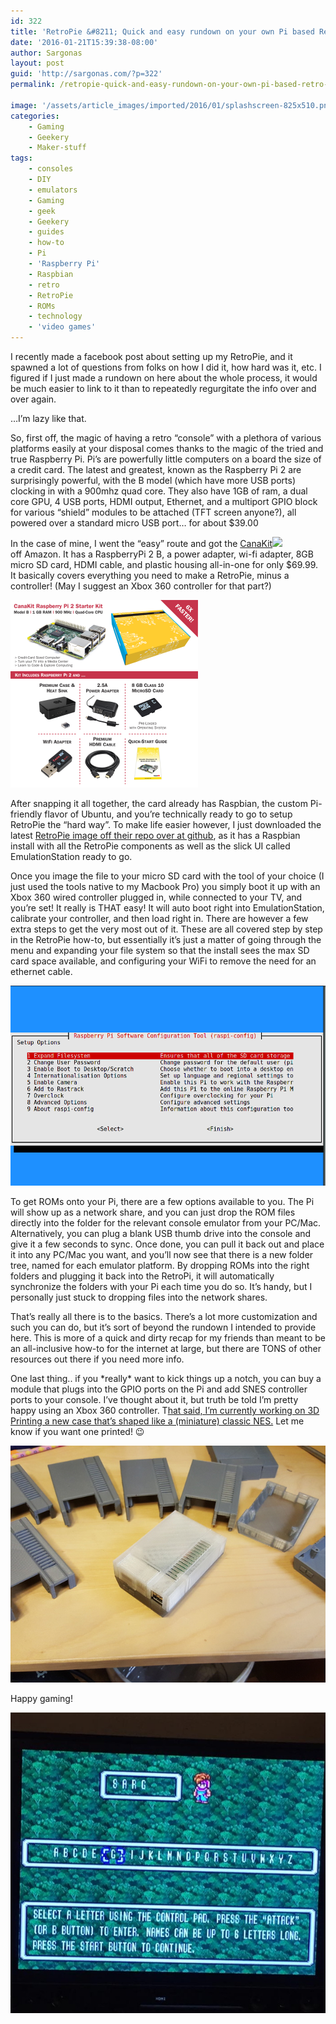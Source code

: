 ```yaml
---
id: 322
title: 'RetroPie &#8211; Quick and easy rundown on your own Pi based Retro console!'
date: '2016-01-21T15:39:38-08:00'
author: Sargonas
layout: post
guid: 'http://sargonas.com/?p=322'
permalink: /retropie-quick-and-easy-rundown-on-your-own-pi-based-retro-console/

image: '/assets/article_images/imported/2016/01/splashscreen-825x510.png'
categories:
    - Gaming
    - Geekery
    - Maker-stuff
tags:
    - consoles
    - DIY
    - emulators
    - Gaming
    - geek
    - Geekery
    - guides
    - how-to
    - Pi
    - 'Raspberry Pi'
    - Raspbian
    - retro
    - RetroPie
    - ROMs
    - technology
    - 'video games'
---
```


I recently made a facebook post about setting up my RetroPie, and it spawned a lot of questions from folks on how I did it, how hard was it, etc. I figured if I just made a rundown on here about the whole process, it would be much easier to link to it than to repeatedly regurgitate the info over and over again.

…I’m lazy like that.

So, first off, the magic of having a retro “console” with a plethora of various platforms easily at your disposal comes thanks to the magic of the tried and true Raspberry Pi. Pi’s are powerfully little computers on a board the size of a credit card. The latest and greatest, known as the Raspberry Pi 2 are surprisingly powerful, with the B model (which have more USB ports) clocking in with a 900mhz quad core. They also have 1GB of ram, a dual core GPU, 4 USB ports, HDMI output, Ethernet, and a multiport GPIO block for various “shield” modules to be attached (TFT screen anyone?), all powered over a standard micro USB port… for about $39.00

In the case of mine, I went the “easy” route and got the [CanaKit](http://www.amazon.com/gp/product/B008XVAVAW/ref=as_li_tl?ie=UTF8&camp=1789&creative=9325&creativeASIN=B008XVAVAW&linkCode=as2&tag=sargonascom-20&linkId=5NJSR5U26YNMMAT5)![](http://ir-na.amazon-adsystem.com/e/ir?t=sargonascom-20&l=as2&o=1&a=B008XVAVAW)  
off Amazon. It has a RaspberryPi 2 B, a power adapter, wi-fi adapter, 8GB micro SD card, HDMI cable, and plastic housing all-in-one for only $69.99. It basically covers everything you need to make a RetroPie, minus a controller! (May I suggest an Xbox 360 controller for that part?)

[![file_4](/assets/article_images/imported/2016/01/file_4.png)](/assets/article_images/imported/2016/01/file_4.png)

After snapping it all together, the card already has Raspbian, the custom Pi-friendly flavor of Ubuntu, and you’re technically ready to go to setup RetroPie the “hard way”. To make life easier however, I just downloaded the latest [RetroPie image off their repo over at github](https://github.com/RetroPie/RetroPie-Setup), as it has a Raspbian install with all the RetroPie components as well as the slick UI called EmulationStation ready to go.

Once you image the file to your micro SD card with the tool of your choice (I just used the tools native to my Macbook Pro) you simply boot it up with an Xbox 360 wired controller plugged in, while connected to your TV, and you’re set! It really is THAT easy! It will auto boot right into EmulationStation, calibrate your controller, and then load right in. There are however a few extra steps to get the very most out of it. These are all covered step by step in the RetroPie how-to, but essentially it’s just a matter of going through the menu and expanding your file system so that the install sees the max SD card space available, and configuring your WiFi to remove the need for an ethernet cable.

[![raspi-config](/assets/article_images/imported/2016/01/raspi-config.png)](/assets/article_images/imported/2016/01/raspi-config.png)

To get ROMs onto your Pi, there are a few options available to you. The Pi will show up as a network share, and you can just drop the ROM files directly into the folder for the relevant console emulator from your PC/Mac. Alternatively, you can plug a blank USB thumb drive into the console and give it a few seconds to sync. Once done, you can pull it back out and place it into any PC/Mac you want, and you’ll now see that there is a new folder tree, named for each emulator platform. By dropping ROMs into the right folders and plugging it back into the RetroPi, it will automatically synchronize the folders with your Pi each time you do so. It’s handy, but I personally just stuck to dropping files into the network shares.

That’s really all there is to the basics. There’s a lot more customization and such you can do, but it’s sort of beyond the rundown I intended to provide here. This is more of a quick and dirty recap for my friends than meant to be an all-inclusive how-to for the internet at large, but there are TONS of other resources out there if you need more info.

One last thing.. if you \*really\* want to kick things up a notch, you can buy a module that plugs into the GPIO ports on the Pi and add SNES controller ports to your console. I’ve thought about it, but truth be told I’m pretty happy using an Xbox 360 controller. T[hat said, I’m currently working on 3D Printing a new case that’s shaped like a (miniature) classic NES.](https://www.thingiverse.com/thing:962488) Let me know if you want one printed! 😉

[![20150809_232422_preview_featured](/assets/article_images/imported/2016/01/20150809_232422_preview_featured.jpg)](/assets/article_images/imported/2016/01/20150809_232422_preview_featured.jpg)

Happy gaming!

[![12509554_10153356492590509_7193432881580109416_n](/assets/article_images/imported/2016/01/12509554_10153356492590509_7193432881580109416_n-e1453419544812.jpg)](/assets/article_images/imported/2016/01/12509554_10153356492590509_7193432881580109416_n-e1453419544812.jpg)